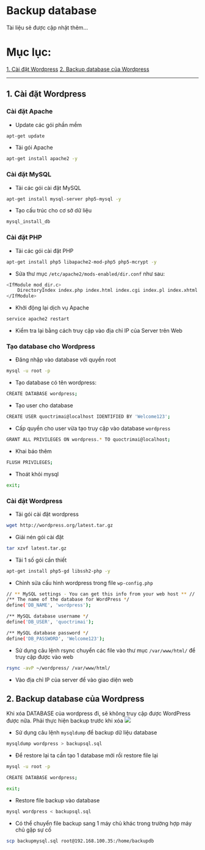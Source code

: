 # Backup database

Tài liệu sẽ được cập nhật thêm...

# Mục lục:
[1. Cài đặt Wordpress](#1)
[2. Backup database của Wordpress](#2)

----------------------------------

<a name="1"></a>
## 1. Cài đặt Wordpress

### Cài đặt Apache
- Update các gói phần mềm

```sh
apt-get update
```

- Tải gói Apache

```sh
apt-get install apache2 -y
```

### Cài đặt MySQL
- Tải các gói cài đặt MySQL

```sh
apt-get install mysql-server php5-mysql -y
```

- Tạo cấu trúc cho cơ sở dữ liệu

```sh
mysql_install_db
```

### Cài đặt PHP
- Tải các gói cài đặt PHP

```sh
apt-get install php5 libapache2-mod-php5 php5-mcrypt -y 
```

- Sửa thư mục `/etc/apache2/mods-enabled/dir.conf` như sau:

```sh
<IfModule mod_dir.c>
    DirectoryIndex index.php index.html index.cgi index.pl index.xhtml index.htm
</IfModule>
```

- Khởi động lại dịch vụ Apache

```sh
service apache2 restart
```

- Kiểm tra lại bằng cách truy cập vào địa chỉ IP của Server trên Web

### Tạo database cho Wordpress
- Đăng nhập vào database với quyền root

```sh
mysql -u root -p
```

- Tạo database có tên wordpress:

```sh
CREATE DATABASE wordpress;
```

- Tạo user cho database

```sh
CREATE USER quoctrimai@localhost IDENTIFIED BY 'Welcome123';
```

- Cấp quyền cho user vừa tạo truy cập vào database `wordpress`

```sh
GRANT ALL PRIVILEGES ON wordpress.* TO quoctrimai@localhost;
```

- Khai báo thêm

```sh
FLUSH PRIVILEGES;
```

- Thoát khỏi mysql

```sh
exit;
```

### Cài đặt Wordpress
- Tải gói cài đặt wordpress

```sh
wget http://wordpress.org/latest.tar.gz
```

- Giải nén gói cài đặt

```sh
tar xzvf latest.tar.gz
```

- Tải 1 số gói cần thiết

```sh
apt-get install php5-gd libssh2-php -y
```

- Chỉnh sửa cấu hình wordpress trong file `wp-config.php`

```sh
// ** MySQL settings - You can get this info from your web host ** //
/** The name of the database for WordPress */
define('DB_NAME', 'wordpress');

/** MySQL database username */
define('DB_USER', 'quoctrimai');

/** MySQL database password */
define('DB_PASSWORD', 'Welcome123');
```

- Sử dụng câu lệnh rsync chuyển các file vào thư mục `/var/www/html/` để truy cập được vào web

```sh
rsync -avP ~/wordpress/ /var/www/html/
```

- Vào địa chỉ IP của server để vào giao diện web

<a name="2"></a>
## 2. Backup database của Wordpress
Khi xóa DATABASE của wordpress đi, sẽ không truy cập được WordPress được nữa. Phải thực hiện backup trước khi xóa
<img src="http://prntscr.com/ec9z4a">

- Sử dụng câu lệnh `mysqldump` để backup dữ liệu database

```sh
mysqldump wordpress > backupsql.sql
```

- Để restore lại ta cần tạo 1 database mới rồi restore file lại

```sh
mysql -u root -p

CREATE DATABASE wordpress;

exit;
```

- Restore file backup vào database

```sh
mysql wordpress < backupsql.sql
```

- Có thể chuyển file backup sang 1 máy chủ khác trong trường hợp máy chủ gặp sự cố

```sh
scp backupmysql.sql root@192.168.100.35:/home/backupdb
```

















